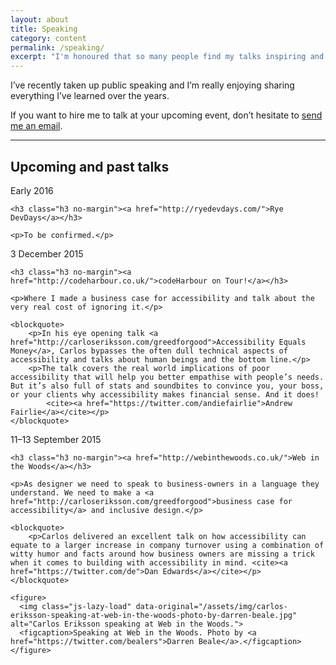 ```yaml
---
layout: about
title: Speaking
category: content
permalink: /speaking/
excerpt: "I'm honoured that so many people find my talks inspiring and eye-opening."
---
```

I&rsquo;ve recently taken up public speaking and I&rsquo;m really enjoying sharing everything I&rsquo;ve learned over the years.

<p>If you want to hire me to talk at your upcoming event, don’t hesitate to <a href="mailto:carlos.n.design@gmail.com" class="link--tertiary">send me an email</a>.</p>

<!-- <p>Are you a conference organiser? Do you have an event in need of a speaker? I am, me speak good. <a href="/explaining/">Learn more</a> about all what I have to offer.</p> -->

<hr>

<h2 class="visuallyhidden">Upcoming and past talks</h2>

<div class="summary">
	<time datetime="2016" class="timestamp timestamp--listing">Early 2016</time>

	<h3 class="h3 no-margin"><a href="http://ryedevdays.com/">Rye DevDays</a></h3>

	<p>To be confirmed.</p>

</div>

<div class="summary">
	<time datetime="2015-12-03 19:00:00 GMT" class="timestamp timestamp--listing">3 December 2015</time>

	<h3 class="h3 no-margin"><a href="http://codeharbour.co.uk/">codeHarbour on Tour!</a></h3>

	<p>Where I made a business case for accessibility and talk about the very real cost of ignoring it.</p>

	<blockquote>
		<p>In his eye opening talk <a href="http://carloseriksson.com/greedforgood">Accessibility Equals Money</a>, Carlos bypasses the often dull technical aspects of accessibility and talks about human beings and the bottom line.</p>
		<p>The talk covers the real world implications of poor accessibility that will help you better empathise with people’s needs. But it’s also full of stats and soundbites to convince you, your boss, or your clients why accessibility makes financial sense. And it does!
			<cite><a href="https://twitter.com/andiefairlie">Andrew Fairlie</a></cite></p>
	</blockquote>

</div>



<div class="summary">
	<time datetime="2015-09-11/2015-09-13" class="timestamp timestamp--listing">11&ndash;13 September 2015</time>

	<h3 class="h3 no-margin"><a href="http://webinthewoods.co.uk/">Web in the Woods</a></h3>

	<p>As designer we need to speak to business-owners in a language they understand. We need to make a <a href="http://carloseriksson.com/greedforgood">business case for accessibility</a> and inclusive design.</p>

	<blockquote>
		<p>Carlos delivered an excellent talk on how accessibility can equate to a larger increase in company turnover using a combination of witty humor and facts around how business owners are missing a trick when it comes to building with accessibility in mind. <cite><a href="https://twitter.com/de">Dan Edwards</a></cite></p>
	</blockquote>

	<figure>
	  <img class="js-lazy-load" data-original="/assets/img/carlos-eriksson-speaking-at-web-in-the-woods-photo-by-darren-beale.jpg" alt="Carlos Eriksson speaking at Web in the Woods.">
	  <figcaption>Speaking at Web in the Woods. Photo by <a href="https://twitter.com/bealers">Darren Beale</a>.</figcaption>
	</figure>
</div>

[codeharbour]: http://codeharbour.co.uk/
[webinthewoods]: http://webinthewoods.co.uk/
[slides]: http://carloseriksson.com/greedforgood
[dan]: https://twitter.com/de